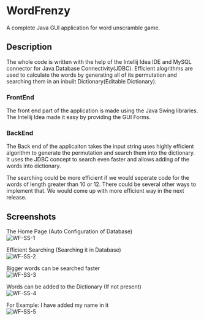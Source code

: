 # WordFrenzy
A complete Java GUI application for word unscramble game.

## Description
The whole code is written with the help of the Intellij Idea IDE and MySQL connector for Java Database Connectivity(JDBC). Efficient alogrithms are used to calculate the words by generating all of its permutation and searching them in an inbuilt Dictionary(Editable Dictionary).

### FrontEnd
The front end part of the application is made using the Java Swing libraries. The Intellij Idea made it easy by providing the GUI Forms.

### BackEnd
The Back end of the applicaiton takes the input string uses highly efficient algorithm to generate the permutation and search them into the dictionary. It uses the JDBC concept to search even faster and allows adding of the words into dictionary.

The searching could be more efficient if we would seperate code for the words of length greater than 10 or 12. There could be several other ways to implement that. We would come up with more efficient way in the next release.

## Screenshots
The Home Page (Auto Configuration of Database)</br>
![WF-SS-1](https://user-images.githubusercontent.com/95761669/228205918-1c57f06f-03ec-4e1d-a651-25b516f9b5f7.png)

Efficient Searching (Searching it in Database)</br>
![WF-SS-2](https://user-images.githubusercontent.com/95761669/228206079-9d1e0a92-8f15-4c48-a38d-890a6bdaab14.png)

Bigger words can be searched faster</br>
![WF-SS-3](https://user-images.githubusercontent.com/95761669/228206190-ade617c7-d5ad-4bf3-b575-c979b78cbb69.png)

Words can be added to the Dictionary (If not present)</br>
![WF-SS-4](https://user-images.githubusercontent.com/95761669/228206262-865856b0-7878-4266-971d-ab0e78dd0371.png)

For Example: I have added my name in it</br>
![WF-SS-5](https://user-images.githubusercontent.com/88149584/228743152-3d05a6ab-a181-493d-ba2a-cb0a5400f8aa.jpg)

